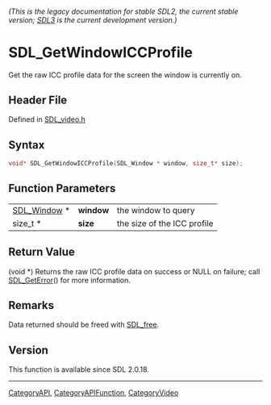 ###### (This is the legacy documentation for stable SDL2, the current stable version; [SDL3](https://wiki.libsdl.org/SDL3/) is the current development version.)
# SDL_GetWindowICCProfile

Get the raw ICC profile data for the screen the window is currently on.

## Header File

Defined in [SDL_video.h](https://github.com/libsdl-org/SDL/blob/SDL2/include/SDL_video.h)

## Syntax

```c
void* SDL_GetWindowICCProfile(SDL_Window * window, size_t* size);
```

## Function Parameters

|                            |            |                             |
| -------------------------- | ---------- | --------------------------- |
| [SDL_Window](SDL_Window) * | **window** | the window to query         |
| size_t *                   | **size**   | the size of the ICC profile |

## Return Value

(void *) Returns the raw ICC profile data on success or NULL on failure;
call [SDL_GetError](SDL_GetError)() for more information.

## Remarks

Data returned should be freed with [SDL_free](SDL_free).

## Version

This function is available since SDL 2.0.18.

----
[CategoryAPI](CategoryAPI), [CategoryAPIFunction](CategoryAPIFunction), [CategoryVideo](CategoryVideo)

